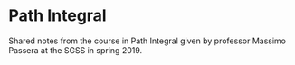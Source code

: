 # Path Integral

Shared notes from the course in Path Integral given by professor Massimo Passera at the SGSS in spring 2019.
